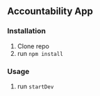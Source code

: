 ## Accountability App

### Installation

1. Clone repo
2. run `npm install`

### Usage

1. run `startDev`
